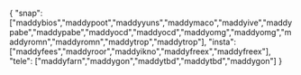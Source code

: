 { "snap": ["maddybios","maddypoot","maddyyuns","maddymaco","maddyive","maddypabe","maddypabe","maddyocd","maddyocd","maddyomg","maddyomg","maddyromn","maddyromn","maddytrop","maddytrop"], "insta": ["maddyfees","maddyroor","maddyikno","maddyfreex","maddyfreex"], "tele": ["maddyfarn","maddygon","maddytbd","maddytbd","maddygon"] }

